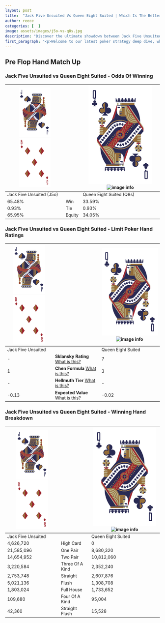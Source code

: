 ```yaml
---
layout: post
title:  "Jack Five Unsuited Vs Queen Eight Suited | Which Is The Better Hand In Poker? A Complete Guide"
author: reece
categories: [  ]
image: assets/images/j5o-vs-q8s.jpg
description: "Discover the ultimate showdown between Jack Five Unsuited and Queen Eight Suited in poker! Uncover the odds, strategies, and scenarios where one hand triumphs over the other. Get ready to up your poker game with this thrilling analysis."
first_paragraph: "<p>Welcome to our latest poker strategy deep dive, where we're pitting two distinct hands against each other in a high-stakes showdown: Jack Five Unsuited vs Queen Eight Suited.</p><p>In the dynamic world of poker, every decision counts, and knowing which hand holds the upper hand is key to your success at the table.</p><p>In this article, we'll dissect these two hands, explore the scenarios where one dominates the other, and equip you with the knowledge to make strategic choices that can tip the odds in your favor.</p><p>Get ready to unravel the intriguing dynamics of these poker hands and elevate your game to new heights.</p>"
---
```




[comment]: # (sp0)

## Pre Flop Hand Match Up

<div class="table hand-ratings" markdown="1"> 



### Jack Five Unsuited vs Queen Eight Suited - Odds Of Winning


    
| ![image info](assets/images/hand1/J.png) ![image info](assets/images/hand1/5o.png) |  | ![image info](assets/images/hand2/Q.png) ![image info](assets/images/hand2/8s.png) |
| -------- | -------- | -------- |
| Jack Five Unsuited (J5o) |  | Queen Eight Suited (Q8s) |
| 65.48% | Win | 33.59% |
| 0.93% | Tie | 0.93% |
| 65.95% | Equity | 34.05% |




[comment]: # (sp1)



### Jack Five Unsuited vs Queen Eight Suited - Limit Poker Hand Ratings


    
| ![image info](assets/images/hand1/J.png) ![image info](assets/images/hand1/5o.png) |  | ![image info](assets/images/hand2/Q.png) ![image info](assets/images/hand2/8s.png) |
| -------- | -------- | -------- |
| Jack Five Unsuited |  | Queen Eight Suited |
| - | **Sklansky Rating** [What is this?](/sklansky-rating-explained) | 7 |
| 1 | **Chen Formula** [What is this?](/chen-formula-explained) | 3 |
| - | **Hellmuth Tier** [What is this?](/Hellmuth-tier-explained) | - |
| -0.13 | **Expected Value** [What is this?](/expected-value-explained) | -0.02 |




[comment]: # (sp2)



### Jack Five Unsuited vs Queen Eight Suited - Winning Hand Breakdown


    
| ![image info](assets/images/hand1/J.png) ![image info](assets/images/hand1/5o.png) |  | ![image info](assets/images/hand2/Q.png) ![image info](assets/images/hand2/8s.png) |
| -------- | -------- | -------- |
| Jack Five Unsuited |  | Queen Eight Suited |
| 4,626,720 | High Card | 0 |
| 21,585,096 | One Pair | 8,680,320 |
| 14,654,952 | Two Pair | 10,812,060 |
| 3,220,584 | Three Of A Kind | 2,352,240 |
| 2,753,748 | Straight | 2,607,876 |
| 5,021,136 | Flush | 1,308,708 |
| 1,803,024 | Full House | 1,733,652 |
| 109,680 | Four Of A Kind | 95,004 |
| 42,360 | Straight Flush | 15,528 |




[comment]: # (sp3)



</div>

[comment]: # (sp4)



[comment]: # (sp5)

